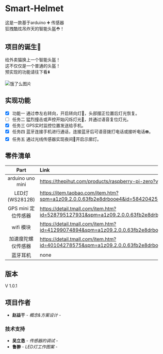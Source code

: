 # Smart-Helmet 

这是一款基于arduino ➕ 传感器   
狂拽酷炫吊炸天的智能头盔⛑！  

## 项目的诞生👀  

给外卖猫换上一个智能头盔！  
这不仅仅是一个普通的头盔！  
预实现的功能请往下看:arrow_down:

![饿了么图片](https://timgsa.baidu.com/timg?image&quality=80&size=b10000_10000&sec=1554992607&di=b48d3b6d543e51a47e2abd451210453c&src=http://b-ssl.duitang.com/uploads/item/201804/20/20180420111710_eVhah.jpeg "饿了么图片")	



## 实现功能
- [x] 功能一 通过:sunglasses:左右转向，开启转向灯:flashlight:，头部摆正位置后灯光恢复。
- [ ] 任务二 猛烈撞击或声控开始闪烁灯光:rotating_light:，并通过语音复位灯光。
- [x] 任务三 GPS实时监控位置发送给手机。
- [x] 任务四 蓝牙连接手机进行通话，连接蓝牙后可语音拨打电话或接听电话:telephone:。
- [x] 任务五 通过光线传感器实现夜间:bridge_at_night:开启示廓灯。

## 零件清单  



| Part | Link  | 
| :------------: |:---------------| 
| arduino uno mini   | https://thepihut.com/products/raspberry-pi-zero?variant=14062715972 |
| LED灯 (WS2812B)    | https://item.taobao.com/item.htm?spm=a1z09.2.0.0.63fb2e8drbooe4&id=584204257553&_u=bpc3msv087c        |  
| GPS mini 定位传感器 | https://detail.tmall.com/item.htm?id=528795127931&spm=a1z09.2.0.0.63fb2e8drbooe4&_u=bpc3msv55c5        |   
| wifi 模块          | https://detail.tmall.com/item.htm?id=41299074894&spm=a1z09.2.0.0.63fb2e8drbooe4&_u=bpc3msvbbac/ |
| 加速度陀螺仪传感器  | https://detail.tmall.com/item.htm?id=40104278575&spm=a1z09.2.0.0.63fb2e8drbooe4&_u=bpc3msvdf15        |  
| 蓝牙耳机           | none        |   




## 版本  

V 1.0.1

## 项目作者  

* **赵益干** - *概念&方案设计* -  

### 技术支持  

* **吴立恳** - *传感器的调试* -  
* **鲁翀** - *LED灯工作图案* -



